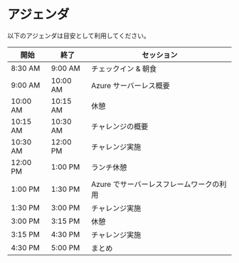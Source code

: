# アジェンダ

以下のアジェンダは目安として利用してください。

| 開始 | 終了 | セッション |
|---|---|---|
| 8:30 AM | 9:00 AM | チェックイン & 朝食 |
| 9:00 AM | 10:00 AM | Azure サーバーレス概要 |
| 10:00 AM | 10:15 AM | 休憩 |
| 10:15 AM | 10:30 AM | チャレンジの概要 |
| 10:30 AM | 12:00 PM | チャレンジ実施 |
| 12:00 PM | 1:00 PM | ランチ休憩 |
| 1:00 PM | 1:30 PM | Azure でサーバーレスフレームワークの利用 |
| 1:30 PM | 3:00 PM | チャレンジ実施 |
| 3:00 PM | 3:15 PM | 休憩 |
| 3:15 PM | 4:30 PM | チャレンジ実施 |
| 4:30 PM | 5:00 PM | まとめ |
